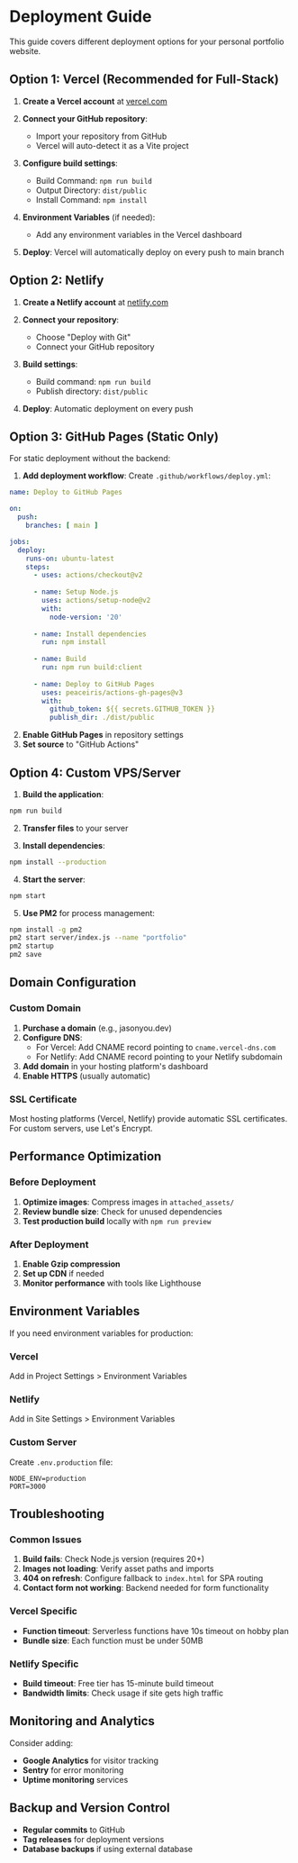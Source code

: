 # Deployment Guide

This guide covers different deployment options for your personal portfolio website.

## Option 1: Vercel (Recommended for Full-Stack)

1. **Create a Vercel account** at [vercel.com](https://vercel.com)

2. **Connect your GitHub repository**:
   - Import your repository from GitHub
   - Vercel will auto-detect it as a Vite project

3. **Configure build settings**:
   - Build Command: `npm run build`
   - Output Directory: `dist/public`
   - Install Command: `npm install`

4. **Environment Variables** (if needed):
   - Add any environment variables in the Vercel dashboard

5. **Deploy**: Vercel will automatically deploy on every push to main branch

## Option 2: Netlify

1. **Create a Netlify account** at [netlify.com](https://netlify.com)

2. **Connect your repository**:
   - Choose "Deploy with Git"
   - Connect your GitHub repository

3. **Build settings**:
   - Build command: `npm run build`
   - Publish directory: `dist/public`

4. **Deploy**: Automatic deployment on every push

## Option 3: GitHub Pages (Static Only)

For static deployment without the backend:

1. **Add deployment workflow**:
Create `.github/workflows/deploy.yml`:

```yaml
name: Deploy to GitHub Pages

on:
  push:
    branches: [ main ]

jobs:
  deploy:
    runs-on: ubuntu-latest
    steps:
      - uses: actions/checkout@v2
      
      - name: Setup Node.js
        uses: actions/setup-node@v2
        with:
          node-version: '20'
          
      - name: Install dependencies
        run: npm install
        
      - name: Build
        run: npm run build:client
        
      - name: Deploy to GitHub Pages
        uses: peaceiris/actions-gh-pages@v3
        with:
          github_token: ${{ secrets.GITHUB_TOKEN }}
          publish_dir: ./dist/public
```

2. **Enable GitHub Pages** in repository settings
3. **Set source** to "GitHub Actions"

## Option 4: Custom VPS/Server

1. **Build the application**:
```bash
npm run build
```

2. **Transfer files** to your server

3. **Install dependencies**:
```bash
npm install --production
```

4. **Start the server**:
```bash
npm start
```

5. **Use PM2** for process management:
```bash
npm install -g pm2
pm2 start server/index.js --name "portfolio"
pm2 startup
pm2 save
```

## Domain Configuration

### Custom Domain
1. **Purchase a domain** (e.g., jasonyou.dev)
2. **Configure DNS**:
   - For Vercel: Add CNAME record pointing to `cname.vercel-dns.com`
   - For Netlify: Add CNAME record pointing to your Netlify subdomain
3. **Add domain** in your hosting platform's dashboard
4. **Enable HTTPS** (usually automatic)

### SSL Certificate
Most hosting platforms (Vercel, Netlify) provide automatic SSL certificates. For custom servers, use Let's Encrypt.

## Performance Optimization

### Before Deployment
1. **Optimize images**: Compress images in `attached_assets/`
2. **Review bundle size**: Check for unused dependencies
3. **Test production build** locally with `npm run preview`

### After Deployment
1. **Enable Gzip compression**
2. **Set up CDN** if needed
3. **Monitor performance** with tools like Lighthouse

## Environment Variables

If you need environment variables for production:

### Vercel
Add in Project Settings > Environment Variables

### Netlify
Add in Site Settings > Environment Variables

### Custom Server
Create `.env.production` file:
```
NODE_ENV=production
PORT=3000
```

## Troubleshooting

### Common Issues

1. **Build fails**: Check Node.js version (requires 20+)
2. **Images not loading**: Verify asset paths and imports
3. **404 on refresh**: Configure fallback to `index.html` for SPA routing
4. **Contact form not working**: Backend needed for form functionality

### Vercel Specific
- **Function timeout**: Serverless functions have 10s timeout on hobby plan
- **Bundle size**: Each function must be under 50MB

### Netlify Specific  
- **Build timeout**: Free tier has 15-minute build timeout
- **Bandwidth limits**: Check usage if site gets high traffic

## Monitoring and Analytics

Consider adding:
- **Google Analytics** for visitor tracking
- **Sentry** for error monitoring
- **Uptime monitoring** services

## Backup and Version Control

- **Regular commits** to GitHub
- **Tag releases** for deployment versions
- **Database backups** if using external database